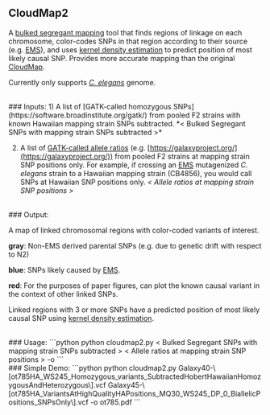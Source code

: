 ## CloudMap2

A [bulked segregant mapping](https://en.wikipedia.org/wiki/Bulked_segregant_analysis) tool that finds regions of linkage on each chromosome, color-codes SNPs in that region according to their source (e.g. [EMS](https://en.wikipedia.org/wiki/Ethyl_methanesulfonate)), and uses [kernel density estimation](https://en.wikipedia.org/wiki/Kernel_density_estimation) to predict position of most likely causal SNP. Provides more accurate mapping than the original [CloudMap](https://www.ncbi.nlm.nih.gov/pubmed/23051646).

Currently only supports [*C. elegans*](https://en.wikipedia.org/wiki/Caenorhabditis_elegans) genome.

<br>
### Inputs:
1) A list of [GATK-called homozygous SNPs](https://software.broadinstitute.org/gatk/) from pooled F2 strains with known Hawaiian mapping strain SNPs subtracted. *< Bulked Segregant SNPs with mapping strain SNPs subtracted >*

2) A list of [GATK-called allele ratios](https://software.broadinstitute.org/gatk/) (e.g. [https://galaxyproject.org/](https://galaxyproject.org/)) from pooled F2 strains at mapping strain SNP positions only. For example, if crossing an [EMS](https://en.wikipedia.org/wiki/Ethyl_methanesulfonate) mutagenized *C. elegans* strain to a Hawaiian mapping strain (CB4856), you would call SNPs at Hawaiian SNP positions only. *< Allele ratios at mapping strain SNP positions >*




<br>
### Output:

A map of linked chromosomal regions with color-coded variants of interest.

**gray**: Non-EMS derived parental SNPs (e.g. due to genetic drift with respect to N2)

**blue**: SNPs likely caused by [EMS](https://en.wikipedia.org/wiki/Ethyl_methanesulfonate).

**red**: For the purposes of paper figures, can plot the known causal variant in the context of other linked SNPs.

Linked regions with 3 or more SNPs have a predicted position of most likely causal SNP using [kernel density estimation](https://en.wikipedia.org/wiki/Kernel_density_estimation). 

<br>
### Usage:
```python
python cloudmap2.py < Bulked Segregant SNPs with mapping strain SNPs subtracted > < Allele ratios at mapping strain SNP positions > -o <output pdf>
```

<br>
### Simple Demo:
```python
python cloudmap2.py Galaxy40-\[ot785HA_WS245_Homozygous_variants_SubtractedHobertHawaiianHomozygousAndHeterozygous\].vcf Galaxy45-\[ot785HA_VariantsAtHighQualityHAPositions_MQ30_WS245_DP_0_BiallelicPositions_SNPsOnly\].vcf -o ot785.pdf
```
